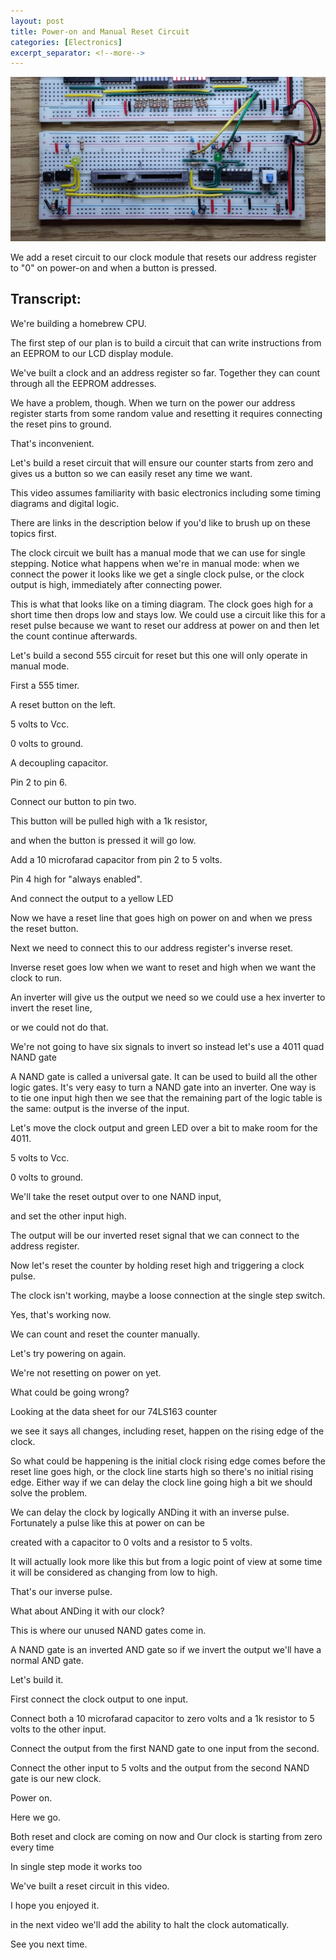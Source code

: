 ```yaml
---
layout: post
title: Power-on and Manual Reset Circuit
categories: [Electronics]
excerpt_separator: <!--more-->
---
```


[![Power-on and Manual Reset Circuit](/images/reset.jpg)](https://youtu.be/gnpy3CmJbko)

We add a reset circuit to our clock module that resets our address register to "0" on power-on and when a button is pressed.

<!--more-->

## Transcript:

We're building a homebrew CPU.

The first step of our plan is to build a circuit that can write instructions from an EEPROM to our LCD display module.

We've built a clock and an address register so far. 
Together they can count through all the EEPROM addresses.

We have a problem, though. When we turn on the power our address register starts from some random value and resetting it requires connecting the reset pins to ground. 

That's inconvenient.

Let's build a reset circuit that will ensure our counter starts from zero and gives us a button so we can easily reset any time we want.

This video assumes familiarity with basic electronics including some timing diagrams and digital logic.

There are links in the description below if you'd like to brush up on these topics first.

The clock circuit we built has a manual mode that we can use for single stepping. 
Notice what happens when we're in manual mode: when we connect the power it looks like we get a single clock pulse, or the clock output is high, immediately after connecting power.

This is what that looks like on a timing diagram. The clock goes high for a short time then drops low and stays low. We could use a circuit like this for a reset pulse because we want to reset our address at power on and then let the count continue afterwards.

Let's build a second 555 circuit for reset but this one will only operate in manual mode.

First a 555 timer.

A reset button on the left.

5 volts to Vcc.

0 volts to ground.

A decoupling capacitor.

Pin 2 to pin 6.

Connect our button to pin two.

This button will  be pulled high with a 1k resistor,

and when the button is pressed it will go low.

Add a 10 microfarad capacitor from pin 2 to 5 volts.

Pin 4 high for "always enabled".

And connect the output to a yellow LED

Now we have a reset line that goes high on power on and when we press the reset button.

Next we need to connect this to our address register's inverse reset.

Inverse reset goes low when we want to reset and high when we want the clock to run.

An inverter will give us the output we need so we could use a hex inverter to invert the reset line,

or we could not do that.

We're not going to have six signals to invert so instead let's use a 4011 quad  NAND gate

A NAND gate is called a universal gate. It can be used to build all the other logic gates. 
It's very easy to turn a NAND gate into an inverter. One way is to tie one input high then we see that the remaining part of the logic table is the same: output is the inverse of the input.

Let's move the clock output and green LED over a bit to make room for the 4011.

5 volts to Vcc.

0 volts to ground.

We'll take the reset output over to one NAND input,

and set the other input high.

The output will be our inverted reset signal that we can connect to the address register.

Now let's reset the counter by holding reset high and triggering a clock pulse.

The clock isn't working, maybe a loose connection at the single step switch.

Yes, that's working now.

We can count and reset the counter manually.

Let's try powering on again.

We're not resetting on power on yet.

What could be going wrong?

Looking at the data sheet for our 74LS163 counter

we see it says all changes, including reset, happen on the rising edge of the clock.

So what could be happening is the initial clock rising edge comes before the reset line goes high, or the clock line starts high so there's no initial rising edge. Either way if we can delay the clock line going high a bit we should solve the problem.

We can delay the clock by logically ANDing it with an inverse pulse. 
Fortunately a pulse like this at power on can be

created with a capacitor to 0 volts and a resistor to 5 volts.

It will actually look more like this but from a logic  point of view at some time it will be considered as changing from low to high.

That's our inverse pulse.

What about ANDing it with our clock?

This is where our unused NAND gates come in.

A NAND gate is an inverted AND gate so if we invert the output we'll have a normal AND gate.

Let's build it.

First connect the clock output to one input.

Connect both a 10 microfarad capacitor to zero volts and a 1k resistor to 5 volts to the other input.

Connect the output from the first NAND gate to one input from the second.

Connect the other input to 5 volts and the output from the second NAND gate is our new clock.

Power on.

Here we go.

Both reset and clock are coming on now and Our clock is starting from zero every time

In single step mode it works too

We've built a reset circuit in this video.

I hope you enjoyed it.

in the next video we'll add the ability to halt the clock automatically.

See you next time.

